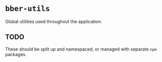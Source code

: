 # `bber-utils`

Global utilities used throughout the application.

## TODO

These should be split up and namespaced, or managed with separate `npm` packages.
